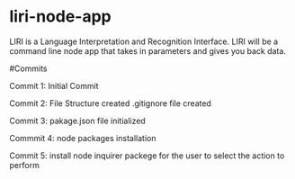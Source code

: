 # liri-node-app
LIRI is a Language Interpretation and Recognition Interface. LIRI will be a command line node app that takes in parameters and gives you back data.


#Commits

Commit 1:
Initial Commit

Commit 2:
File Structure created
.gitignore file created

Commit 3:
pakage.json file initialized


Commmit 4:
node packages installation

Commit 5:
install node inquirer packege for the user to select the action to perform



